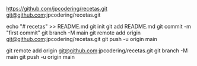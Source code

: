 https://github.com/jpcodering/recetas.git
git@github.com:jpcodering/recetas.git

echo "# recetas" >> README.md
git init
git add README.md
git commit -m "first commit"
git branch -M main
git remote add origin git@github.com:jpcodering/recetas.git
git push -u origin main


git remote add origin git@github.com:jpcodering/recetas.git
git branch -M main
git push -u origin main